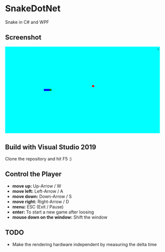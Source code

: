 # SnakeDotNet
Snake in C# and WPF

## Screenshot

![](https://github.com/nicolaiw/SnakeDotNet/blob/main/Screenshots/Screenshot1.PNG)
    
## Build with Visual Studio 2019
Clone the repository and hit F5 :)

## Control the Player
* **move up:** Up-Arrow / W
* **move left:** Left-Arrow / A
* **move down:** Down-Arrow / S
* **move right:** Right-Arrow / D
* **menu:** ESC (Exit / Pause)
* **enter:** To start a new game after loosing
* **mouse down on the window:** Shift the window

## TODO
* Make the rendering hardware independent by measuring the delta time
